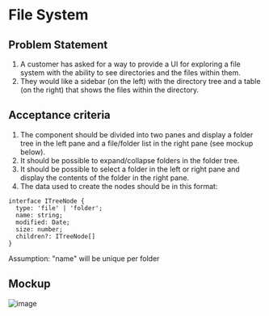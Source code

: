# File System

## Problem Statement
1. A customer has asked for a way to provide a UI for exploring a file system with the ability to
see directories and the files within them.
2. They would like a sidebar (on the left) with the directory tree and a table (on the right) that shows the files within the directory.

## Acceptance criteria
1. The component should be divided into two panes and display a folder tree in the left pane and a file/folder list in the right pane (see mockup below).
2. It should be possible to expand/collapse folders in the folder tree.
3. It should be possible to select a folder in the left or right pane and display the contents of the folder in the right pane.
4. The data used to create the nodes should be in this format:
```
interface ITreeNode {
  type: 'file' | 'folder';
  name: string;
  modified: Date;
  size: number;
  children?: ITreeNode[]
}
```
Assumption: "name" will be unique per folder

## Mockup

![image](https://github.com/user-attachments/assets/a61bdf86-8426-440d-b8e4-7c927629ce2d)

